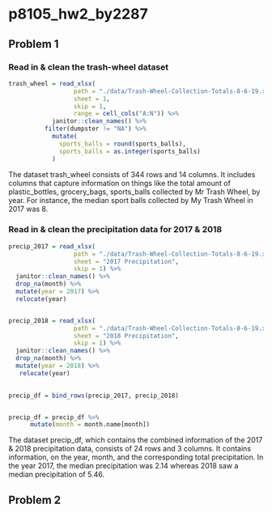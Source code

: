 p8105\_hw2\_by2287
================

## Problem 1

### Read in & clean the trash-wheel dataset

``` r
trash_wheel = read_xlsx(
                  path = "./data/Trash-Wheel-Collection-Totals-8-6-19.xlsx", 
                  sheet = 1, 
                  skip = 1,
                  range = cell_cols("A:N")) %>% 
            janitor::clean_names() %>% 
          filter(dumpster != "NA") %>% 
            mutate(
              sports_balls = round(sports_balls),
              sports_balls = as.integer(sports_balls)
            ) 
```

The dataset trash\_wheel consists of 344 rows and 14 columns. It
includes columns that capture information on things like the total
amount of plastic\_bottles, grocery\_bags, sports\_balls collected by Mr
Trash Wheel, by year. For instance, the median sport balls collected by
My Trash Wheel in 2017 was 8.

### Read in & clean the precipitation data for 2017 & 2018

``` r
precip_2017 = read_xlsx(
                  path = "./data/Trash-Wheel-Collection-Totals-8-6-19.xlsx", 
                  sheet = "2017 Precipitation",
                  skip = 1) %>% 
  janitor::clean_names() %>% 
  drop_na(month) %>% 
  mutate(year = 2017) %>% 
  relocate(year)


precip_2018 = read_xlsx(
                  path = "./data/Trash-Wheel-Collection-Totals-8-6-19.xlsx", 
                  sheet = "2018 Precipitation", 
                  skip = 1) %>% 
  janitor::clean_names() %>% 
  drop_na(month) %>% 
  mutate(year = 2018) %>% 
   relocate(year)
                  

precip_df = bind_rows(precip_2017, precip_2018)


precip_df = precip_df %>% 
      mutate(month = month.name[month])
```

The dataset precip\_df, which contains the combined information of the
2017 & 2018 precipitation data, consists of 24 rows and 3 columns. It
contains information, on the year, month, and the corresponding total
precipitation. In the year 2017, the median precipitation was 2.14
whereas 2018 saw a median precipitation of 5.46.

## Problem 2
